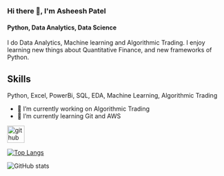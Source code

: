 ### Hi there 👋, I'm Asheesh Patel
#### Python, Data Analytics, Data Science
I do Data Analytics, Machine learning and Algorithmic Trading. I enjoy learning new things about Quantitative Finance, and new frameworks of Python.

## Skills
Python, Excel, PowerBi, SQL, EDA, Machine Learning, Algorithmic Trading

- 🔭 I’m currently working on Algorithmic Trading 
- 🌱 I’m currently learning Git and AWS 


[<img src='https://cdn.jsdelivr.net/npm/simple-icons@3.0.1/icons/github.svg' alt='github' height='40'>](https://github.com/asheeshpatel1996)  

[![Top Langs](https://github-readme-stats.vercel.app/api/top-langs/?username=asheeshpatel1996)](https://github.com/anuraghazra/github-readme-stats)

![GitHub stats](https://github-readme-stats.vercel.app/api?username=asheeshpatel1996&show_icons=true&count_private=true)  

